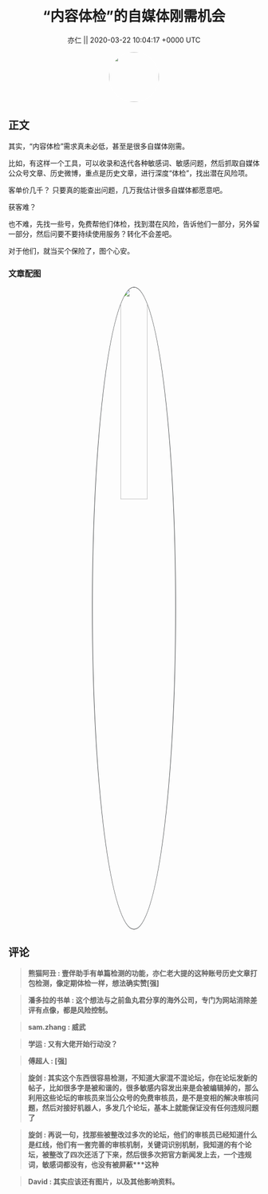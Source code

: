 <h1 align="center">“内容体检”的自媒体刚需机会</h1>




<p align="center">
    <a>亦仁 || 2020-03-22 10:04:17 &#43;0000 UTC</a>
</p>

<div align="center">
    <img src="https://images.zsxq.com/Fn3NQqCN8nuGF86yZPXSbEsl0mb3?e=1590940799&amp;token=kIxbL07-8jAj8w1n4s9zv64FuZZNEATmlU_Vm6zD:pfbNc8W3hS0oYG_hyXXh_rHMHuc=" width="100" height="100" style="border:1px solid;border-radius:50%; color:#ffffff"/>
</div>




## 正文

<div>
其实，“内容体检”需求真未必低，甚至是很多自媒体刚需。

比如，有这样一个工具，可以收录和迭代各种敏感词、敏感问题，然后抓取自媒体公众号文章、历史微博，重点是历史文章，进行深度“体检”，找出潜在风险项。

客单价几千？ 只要真的能查出问题，几万我估计很多自媒体都愿意吧。

获客难？ 

也不难，先找一些号，免费帮他们体检，找到潜在风险，告诉他们一部分，另外留一部分，然后问要不要持续使用服务？转化不会差吧。

对于他们，就当买个保险了，图个心安。
</div>

### 文章配图

<div class="image" align="center">

<img src="https://images.zsxq.com/Fh9y3BRcgB_2K6aUET5YQ7pLdobE?imageMogr2/auto-orient/thumbnail/800x/format/jpg/blur/1x0/quality/75&amp;e=1590940799&amp;token=kIxbL07-8jAj8w1n4s9zv64FuZZNEATmlU_Vm6zD:R2gVB4B-4YlLVDO5_tHACbhd-Vk=" width="33%" height="33%" style="border:1px solid;border-radius:50%; color:#3c3f41"/>

</div>


## 评论

<div align="left">
<div>

<blockquote >
<span> <strong>熊猫阿丑 : 壹伴助手有单篇检测的功能，亦仁老大提的这种账号历史文章打包检测，像定期体检一样，想法确实赞[强] </strong></span>
</blockquote>

<blockquote >
<span> <strong>潘多拉的书单 : 这个想法与之前鱼丸君分享的海外公司，专门为网站消除差评有点像，都是风险控制。 </strong></span>
</blockquote>

<blockquote >
<span> <strong>sam.zhang : 威武 </strong></span>
</blockquote>

<blockquote >
<span> <strong>学运 : 又有大佬开始行动没？ </strong></span>
</blockquote>

<blockquote >
<span> <strong>傅超人 : [强] </strong></span>
</blockquote>

<blockquote >
<span> <strong>旋剑 : 其实这个东西很容易检测，不知道大家混不混论坛，你在论坛发新的帖子，比如很多字是被和谐的，很多敏感内容发出来是会被编辑掉的，那么利用这些论坛的审核员来当公众号的免费审核员，是不是变相的解决审核问题，然后对接好机器人，多发几个论坛，基本上就能保证没有任何违规问题了 </strong></span>
</blockquote>

<blockquote >
<span> <strong>旋剑 : 再说一句，找那些被整改过多次的论坛，他们的审核员已经知道什么是红线，他们有一套完善的审核机制，关键词识别机制，我知道的有个论坛，被整改了四次还活了下来，然后很多次把官方新闻发上去，一个违规词，敏感词都没有，也没有被屏蔽***这种 </strong></span>
</blockquote>

<blockquote >
<span> <strong>David : 其实应该还有图片，以及其他影响资料。 </strong></span>
</blockquote>

</div>
</div>